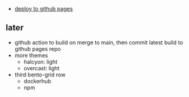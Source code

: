- [deploy to github pages](https://github.com/gregrickaby/nextjs-github-pages)

## later

- github action to build on merge to main, then commit latest build to github pages repo
- more themes
  - halcyon: light
  - overcast: light
- third bento-grid row
  - dockerhub
  - npm